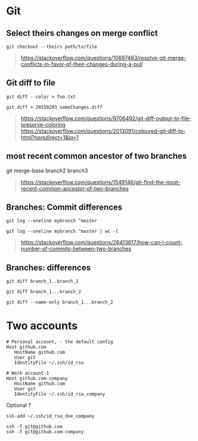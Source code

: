 # Git



## Select theirs changes on merge conflict
```
git checkout --theirs path/to/file
```

> https://stackoverflow.com/questions/10697463/resolve-git-merge-conflicts-in-favor-of-their-changes-during-a-pull

## Git diff to file

```
git diff --color > foo.txt
```
```
git diff > 20150203_someChanges.diff
```

> https://stackoverflow.com/questions/9706492/git-diff-output-to-file-preserve-coloring
> https://stackoverflow.com/questions/2013091/coloured-git-diff-to-html?noredirect=1&lq=1


## most recent common ancestor of two branches

git merge-base branch2 branch3

> https://stackoverflow.com/questions/1549146/git-find-the-most-recent-common-ancestor-of-two-branches


## Branches: Commit differences
```
git log --oneline mybranch ^master
```

```
git log --oneline mybranch ^master | wc -l
```

> https://stackoverflow.com/questions/26413617/how-can-i-count-number-of-commits-between-two-branches

## Branches: differences

```
git diff branch_1..branch_2

git diff branch_1...branch_2
```

```
git diff --name-only branch_1...branch_2
```

# Two accounts

```
# Personal account, - the default config
Host github.com
   HostName github.com
   User git
   IdentityFile ~/.ssh/id_rsa
   
# Work account-1
Host github.com-company 
   HostName github.com
   User git
   IdentityFile ~/.ssh/id_rsa_company
```

Optional ?
```
ssh-add ~/.ssh/id_rsa_doe_company
```

```
ssh -T git@github.com
ssh -T git@github.com-company
```